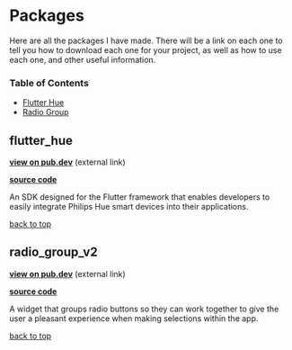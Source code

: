 # Packages

Here are all the packages I have made. There will be a link on each one to tell you how to download each one for your project, as well as how to use each one, and other useful information.

### Table of Contents
- [Flutter Hue](#flutter_hue)
- [Radio Group](#radio_group_v2)

<!---     TEMPLATE
## class_name

**[view on pub.dev](pub.dev/link)** (external link)

**[source code](class_name.dart)**

Brief summary on the package...

[back to top](#table-of-contents)
--->

## flutter_hue

**[view on pub.dev](https://pub.dev/packages/flutter_hue)** (external link)

**[source code](flutter_hue#README)**

An SDK designed for the Flutter framework that enables developers to easily integrate Philips Hue smart devices into their applications.

[back to top](#table-of-contents)

## radio_group_v2

**[view on pub.dev](https://pub.dev/packages/radio_group_v2)** (external link)

**[source code](radio_group_v2#README)**

A widget that groups radio buttons so they can work together to give the user a pleasant experience when making selections within the app.

[back to top](#table-of-contents)
